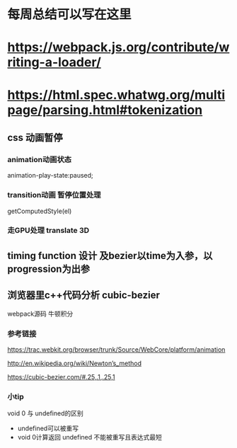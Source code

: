 # 每周总结可以写在这里


# https://webpack.js.org/contribute/writing-a-loader/
# https://html.spec.whatwg.org/multipage/parsing.html#tokenization


## css 动画暂停
 
###  animation动画状态
animation-play-state:paused;

### transition动画 暂停位置处理
getComputedStyle(el)


### 走GPU处理 translate 3D 

## timing function 设计 及bezier以time为入参，以progression为出参

## 浏览器里c++代码分析 cubic-bezier 
  webpack源码
  牛顿积分
###  参考链接


https://trac.webkit.org/browser/trunk/Source/WebCore/platform/animation

http://en.wikipedia.org/wiki/Newton’s_method

https://cubic-bezier.com/#.25,.1,.25,1


### 小tip
void 0 与 undefined的区别

- undefined可以被重写
- void 0计算返回 undefined 不能被重写且表达式最短